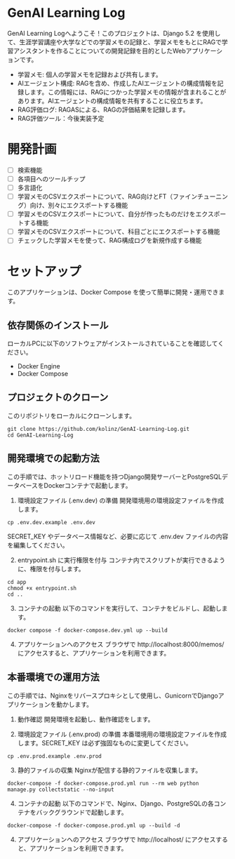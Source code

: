 # GenAI Learning Log
GenAI Learning Logへようこそ！このプロジェクトは、Django 5.2 を使用して、生涯学習講座や大学などでの学習メモの記録と、学習メモをもとにRAGで学習アシスタントを作ることについての開発記録を目的としたWebアプリケーションです。
- 学習メモ: 個人の学習メモを記録および共有します。
- AIエージェント構成: RAGを含め、作成したAIエージェントの構成情報を記録します。この情報には、RAGにつかった学習メモの情報が含まれることがあります。AIエージェントの構成情報を共有することに役立ちます。
- RAG評価ログ: RAGASによる、RAGの評価結果を記録します。
- RAG評価ツール：今後実装予定

# 開発計画
- [ ] 検索機能
- [ ] 各項目へのツールチップ
- [ ] 多言語化
- [ ] 学習メモのCSVエクスポートについて、RAG向けとFT（ファインチューニング）向け、別々にエクスポートする機能
- [ ] 学習メモのCSVエクスポートについて、自分が作ったものだけをエクスポートする機能
- [ ] 学習メモのCSVエクスポートについて、科目ごとにエクスポートする機能
- [ ] チェックした学習メモを使って、RAG構成ログを新規作成する機能

# セットアップ
このアプリケーションは、Docker Compose を使って簡単に開発・運用できます。

## 依存関係のインストール
ローカルPCに以下のソフトウェアがインストールされていることを確認してください。
 - Docker Engine
 - Docker Compose

## プロジェクトのクローン
このリポジトリをローカルにクローンします。
```
git clone https://github.com/kolinz/GenAI-Learning-Log.git
cd GenAI-Learning-Log
```

## 開発環境での起動方法
この手順では、ホットリロード機能を持つDjango開発サーバーとPostgreSQLデータベースをDockerコンテナで起動します。

1. 環境設定ファイル (.env.dev) の準備
開発環境用の環境設定ファイルを作成します。
```
cp .env.dev.example .env.dev
```
SECRET_KEY やデータベース情報など、必要に応じて .env.dev ファイルの内容を編集してください。

2. entrypoint.sh に実行権限を付与
コンテナ内でスクリプトが実行できるように、権限を付与します。
```
cd app
chmod +x entrypoint.sh
cd ..
```

3. コンテナの起動
以下のコマンドを実行して、コンテナをビルドし、起動します。
```
docker compose -f docker-compose.dev.yml up --build
```

4. アプリケーションへのアクセス
ブラウザで http://localhost:8000/memos/ にアクセスすると、アプリケーションを利用できます。

## 本番環境での運用方法
この手順では、Nginxをリバースプロキシとして使用し、GunicornでDjangoアプリケーションを動かします。

1. 動作確認
開発環境を起動し、動作確認をします。
  
3. 環境設定ファイル (.env.prod) の準備
本番環境用の環境設定ファイルを作成します。SECRET_KEY は必ず強固なものに変更してください。
```
cp .env.prod.example .env.prod
```

3. 静的ファイルの収集
Nginxが配信する静的ファイルを収集します。
```
docker-compose -f docker-compose.prod.yml run --rm web python manage.py collectstatic --no-input
```

4. コンテナの起動
以下のコマンドで、Nginx、Django、PostgreSQLの各コンテナをバックグラウンドで起動します。
```
docker-compose -f docker-compose.prod.yml up --build -d
```

4. アプリケーションへのアクセス
ブラウザで http://localhost/ にアクセスすると、アプリケーションを利用できます。
